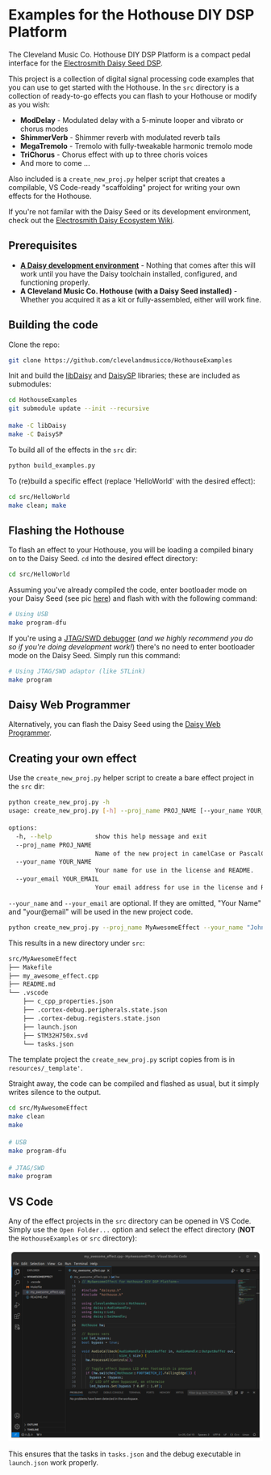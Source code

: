 # Examples for the Hothouse DIY DSP Platform

The Cleveland Music Co. Hothouse DIY DSP Platform is a compact pedal interface for the [Electrosmith Daisy Seed DSP](https://electro-smith.com/products/daisy-seed).

This project is a collection of digital signal processing code examples that you can use to get started with the Hothouse. In the `src` directory is a collection of ready-to-go effects you can flash to your Hothouse or modify as you wish:

* **ModDelay** - Modulated delay with a 5-minute looper and vibrato or chorus modes
* **ShimmerVerb** - Shimmer reverb with modulated reverb tails
* **MegaTremolo** - Tremolo with fully-tweakable harmonic tremolo mode
* **TriChorus** - Chorus effect with up to three choris voices
* And more to come ...

Also included is a `create_new_proj.py` helper script that creates a compilable, VS Code-ready "scaffolding" project for writing your own effects for the Hothouse.

If you're not familar with the Daisy Seed or its development environment, check out the [Electrosmith Daisy Ecosystem Wiki](https://github.com/electro-smith/DaisyWiki/wiki).

## Prerequisites

* **[A Daisy development environment](https://github.com/electro-smith/DaisyWiki/wiki/1.-Setting-Up-Your-Development-Environment)** - Nothing that comes after this will work until you have the Daisy toolchain installed, configured, and functioning properly.
* **A Cleveland Music Co. Hothouse (with a Daisy Seed installed)** - Whether you acquired it as a kit or fully-assembled, either will work fine.

## Building the code

Clone the repo:

```bash
git clone https://github.com/clevelandmusicco/HothouseExamples
```

Init and build the [libDaisy](https://github.com/electro-smith/libDaisy.git) and [DaisySP](https://github.com/electro-smith/DaisySP.git) libraries; these are included as submodules:

```bash
cd HothouseExamples
git submodule update --init --recursive

make -C libDaisy
make -C DaisySP
```

To build all of the effects in the `src` dir:

```bash
python build_examples.py
```

To (re)build a specific effect (replace 'HelloWorld' with the desired effect):

```bash
cd src/HelloWorld
make clean; make
```

## Flashing the Hothouse

To flash an effect to your Hothouse, you will be loading a compiled binary on to the Daisy Seed. `cd` into the desired effect directory:

```bash
cd src/HelloWorld
```

Assuming you've already compiled the code, enter bootloader mode on your Daisy Seed (see pic [here](https://github.com/electro-smith/DaisyWiki/wiki/1.-Setting-Up-Your-Development-Environment#4a-flashing-the-daisy-via-usb)) and flash with with the following command:

```bash
# Using USB
make program-dfu
```

If you're using a [JTAG/SWD debugger](https://electro-smith.com/products/st-link-v3-mini-debugger) (*and we highly recommend you do so if you're doing development work!*) there's no need to enter bootloader mode on the Daisy Seed. Simply run this command:

```bash
# Using JTAG/SWD adaptor (like STLink)
make program
```

## Daisy Web Programmer

Alternatively, you can flash the Daisy Seed using the [Daisy Web Programmer](https://electro-smith.github.io/Programmer/).

## Creating your own effect

Use the `create_new_proj.py` helper script to create a bare effect project in the `src` dir:

```bash
python create_new_proj.py -h
usage: create_new_proj.py [-h] --proj_name PROJ_NAME [--your_name YOUR_NAME] [--your_email YOUR_EMAIL]

options:
  -h, --help            show this help message and exit
  --proj_name PROJ_NAME
                        Name of the new project in camelCase or PascalCase.
  --your_name YOUR_NAME
                        Your name for use in the license and README.
  --your_email YOUR_EMAIL
                        Your email address for use in the license and README.

```

`--your_name` and `--your_email` are optional. If they are omitted, "Your Name" and "your@email" will be used in the new project code.

```bash
python create_new_proj.py --proj_name MyAwesomeEffect --your_name "John Developer" --your_email john@developer.io
```

This results in a new directory under `src`:

```bash
src/MyAwesomeEffect
├── Makefile
├── my_awesome_effect.cpp
├── README.md
└── .vscode
    ├── c_cpp_properties.json
    ├── .cortex-debug.peripherals.state.json
    ├── .cortex-debug.registers.state.json
    ├── launch.json
    ├── STM32H750x.svd
    └── tasks.json
```

The template project the `create_new_proj.py` script copies from is in `resources/_template'`.

Straight away, the code can be compiled and flashed as usual, but it simply writes silence to the output.

```bash
cd src/MyAwesomeEffect
make clean
make

# USB
make program-dfu

# JTAG/SWD
make program
```

## VS Code

Any of the effect projects in the `src` directory can be opened in VS Code. Simply use the `Open Folder...` option and select the effect directory (**NOT** the `HothouseExamples` or `src` directory):

![The MyAwesomeEffect project in VS Code](resources/images/new_proj_vscode.png)

This ensures that the tasks in `tasks.json` and the debug executable in `launch.json` work properly.
